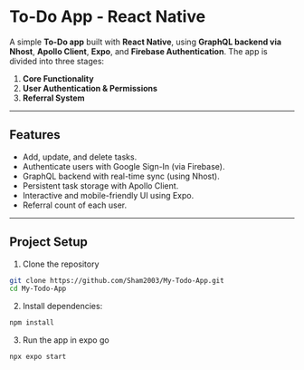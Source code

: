 # **To-Do App - React Native**  

A simple **To-Do app** built with **React Native**, using **GraphQL backend via Nhost**, **Apollo Client**, **Expo**, and **Firebase Authentication**. The app is divided into three stages:
1. **Core Functionality**
2. **User Authentication & Permissions**
3. **Referral System**

---

## **Features**
- Add, update, and delete tasks.
- Authenticate users with Google Sign-In (via Firebase).
- GraphQL backend with real-time sync (using Nhost).
- Persistent task storage with Apollo Client.
- Interactive and mobile-friendly UI using Expo.
- Referral count of each user.

---

## Project Setup

1. Clone the repository
```bash
git clone https://github.com/Sham2003/My-Todo-App.git
cd My-Todo-App
```

2. Install dependencies:

```bash
npm install
```

3. Run the app in expo go

```bash
npx expo start
```
